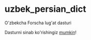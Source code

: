 # uzbek_persian_dict
O'zbekcha Forscha lug'at dasturi

Dasturni sinab ko'rishingiz <a href="app/release/">mumkin</a>!

